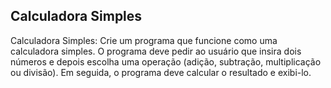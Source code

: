 ## Calculadora Simples
Calculadora Simples: Crie um programa que funcione como uma calculadora simples. O programa deve pedir ao usuário que insira dois números e depois escolha uma operação (adição, subtração, multiplicação ou divisão). Em seguida, o programa deve calcular o resultado e exibi-lo.

